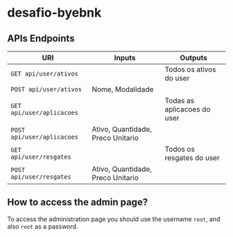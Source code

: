 # desafio-byebnk

## APIs Endpoints

| URI | Inputs | Outputs |
| --- | --- | --- |
| `GET api/user/ativos` | | Todos os ativos do user |
| `POST api/user/ativos` | Nome, Modalidade | |
| `GET  api/user/aplicacoes` | | Todas as aplicacoes do user |
| `POST api/user/aplicacoes` | Ativo, Quantidade, Preco Unitario | |
| `GET api/user/resgates` | | Todos os resgates do user |
| `POST api/user/resgates` | Ativo, Quantidade, Preco Unitario | |

## How to access the admin page?
To access the administration page you should use the username `root`, and also `root` as a password. 